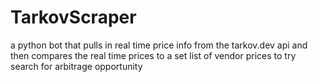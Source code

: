 # TarkovScraper
a python bot that pulls in real time price info from the tarkov.dev api and then compares the real time prices to a set list of vendor prices to try search for arbitrage opportunity
